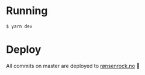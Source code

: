 # Running

```
$ yarn dev
```

# Deploy

All commits on master are deployed to [rønsenrock.no](https://rønsenrock.no) 🎉
